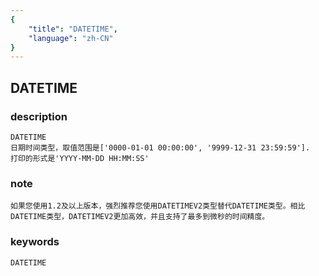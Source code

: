 ```yaml
---
{
    "title": "DATETIME",
    "language": "zh-CN"
}
---
```


<!-- 
Licensed to the Apache Software Foundation (ASF) under one
or more contributor license agreements.  See the NOTICE file
distributed with this work for additional information
regarding copyright ownership.  The ASF licenses this file
to you under the Apache License, Version 2.0 (the
"License"); you may not use this file except in compliance
with the License.  You may obtain a copy of the License at

  http://www.apache.org/licenses/LICENSE-2.0

Unless required by applicable law or agreed to in writing,
software distributed under the License is distributed on an
"AS IS" BASIS, WITHOUT WARRANTIES OR CONDITIONS OF ANY
KIND, either express or implied.  See the License for the
specific language governing permissions and limitations
under the License.
-->

## DATETIME
### description
    DATETIME
    日期时间类型，取值范围是['0000-01-01 00:00:00', '9999-12-31 23:59:59'].
    打印的形式是'YYYY-MM-DD HH:MM:SS'

### note
    如果您使用1.2及以上版本，强烈推荐您使用DATETIMEV2类型替代DATETIME类型。相比DATETIME类型，DATETIMEV2更加高效，并且支持了最多到微秒的时间精度。

### keywords

    DATETIME
